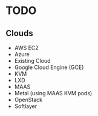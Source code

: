 # TODO

## Clouds

- AWS EC2
- Azure
- Existing Cloud
- Google Cloud Engine (GCE)
- KVM
- LXD
- MAAS
- Metal (using MAAS KVM pods)
- OpenStack
- Softlayer
